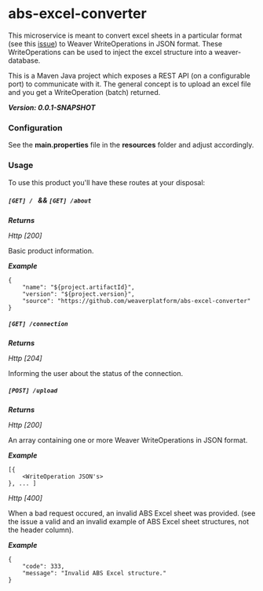 # abs-excel-converter
This microservice is meant to convert excel sheets in a particular format (see this [issue](http://jira.sysunite.com/browse/RC-77)) to Weaver WriteOperations in JSON format. These WriteOperations can be used to inject the excel structure into a weaver-database.

This is a Maven Java project which exposes a REST API (on a configurable port) to communicate with it. The general concept is to upload an excel file and you get a WriteOperation (batch) returned.

***Version: 0.0.1-SNAPSHOT***

### Configuration
See the **main.properties** file in the **resources** folder and adjust accordingly.

### Usage
To use this product you'll have these routes at your disposal:

##### `[GET] / ` && `[GET] /about `
***Returns***

*Http [200]*

Basic product information.

***Example***
```
{
    "name": "${project.artifactId}",
    "version": "${project.version}",
    "source": "https://github.com/weaverplatform/abs-excel-converter"
}
```
##### `[GET] /connection `
***Returns***

*Http [204]*

Informing the user about the status of the connection.
##### `[POST] /upload `
***Returns***

*Http [200]*

An array containing one or more Weaver WriteOperations in JSON format.

***Example***
```
[{
	<WriteOperation JSON's>
}, ... ]
```

*Http [400]*

When a bad request occured, an invalid ABS Excel sheet was provided. (see the issue
a valid and an invalid example of ABS Excel sheet structures, not the header column).

***Example***
```
{
	"code": 333,
	"message": "Invalid ABS Excel structure."
}
```
